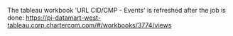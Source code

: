 The tableau workbook 'URL CID/CMP - Events' is refreshed after the job is done:
https://pi-datamart-west-tableau.corp.chartercom.com/#/workbooks/3774/views
